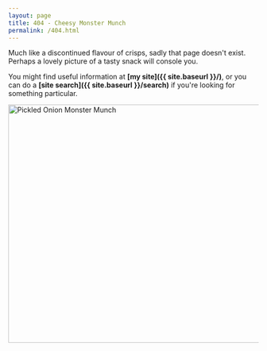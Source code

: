```yaml
---
layout: page
title: 404 - Cheesy Monster Munch
permalink: /404.html
---
```


Much like a discontinued flavour of crisps, sadly that page doesn't exist. Perhaps a lovely picture of a tasty snack will console you.

You might find useful information at **[my site]({{ site.baseurl }}/)**, or you can do a **[site search]({{ site.baseurl }}/search)** if you're looking for something particular.

<img align="left" width="640" height="480" src="{{ site.baseurl }}/assets/image/404.jpg" title="Pickled Onion Monster Munch">  

